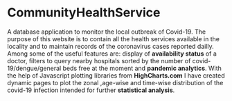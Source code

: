 # CommunityHealthService
A database application to monitor the local outbreak of Covid-19. The purpose of this website is to contain all the health services available in the locality and to maintain 
records of the coronavirus cases reported dailly. Among some of the useful features are: display of **availability status** of a doctor, filters to query nearby hospitals sorted by the number of covid-19/dengue/general beds free at the moment and **pandemic analytics**. With the help of Javascript plotting libraries from **HighCharts.com** I have created 
dynamic pages to plot the zonal ,age-wise and time-wise distribution of the covid-19 infection intended for further **statistical analysis**. 
